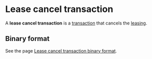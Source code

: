 # Lease cancel transaction

A **lease cancel transaction** is a [transaction](/en/blockchain/transaction/) that cancels the [leasing](/en/blockchain/leasing).

## Binary format

See the page [Lease cancel transaction binary format](/en/blockchain/binary-format/transaction-binary-format/lease-cancel-transaction-binary-format).
